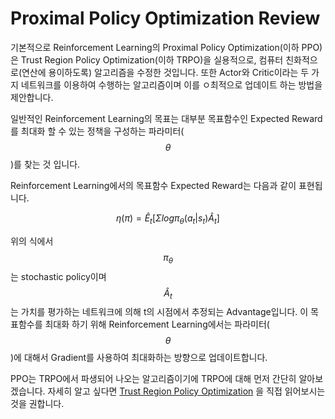 # Proximal Policy Optimization Review

기본적으로 Reinforcement Learning의 Proximal Policy Optimization\(이하 PPO\)은 Trust Region Policy Optimization\(이하 TRPO\)을 실용적으로, 컴퓨터 친화적으로\(연산에 용이하도록\) 알고리즘을 수정한 것입니다. 또한 Actor와 Critic이라는 두 가지 네트워크를 이용하여 수행하는 알고리즘이며 이를 ㅇ최적으로 업데이트 하는 방법을 제안합니다.

일반적인 Reinforcement Learning의 목표는 대부분 목표함수인 Expected Reward를 최대화 할 수 있는 정책을 구성하는 파라미터\( $$\theta$$ \)를 찾는 것 입니다.

Reinforcement Learning에서의 목표함수 Expected Reward는 다음과 같이 표현됩니다.

$$
\eta(\pi) = \hat{E}_t[\Sigma log \pi_\theta(a_t|s_t)\hat{A}_t]
$$

위의 식에서 $$\pi_\theta$$ 는 stochastic policy이며 $$\hat{A}_t$$는 가치를 평가하는 네트워크에 의해 t의 시점에서 추정되는 Advantage입니다. 이 목표함수를 최대화 하기 위해 Reinforcement Learning에서는 파라미터\( $$\theta$$ \)에 대해서 Gradient를 사용하여 최대화하는 방향으로 업데이트합니다.

PPO는 TRPO에서 파생되어 나오는 알고리즘이기에 TRPO에 대해 먼저 간단히 알아보겠습니다. 자세히 알고 싶다면 [Trust Region Policy Optimization](https://arxiv.org/pdf/1502.05477.pdf) 을 직접 읽어보시는 것을 권합니다.

